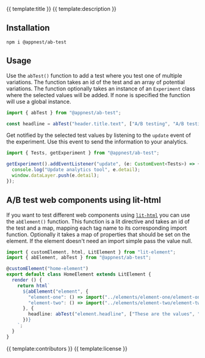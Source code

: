 {{ template:title }}
{{ template:description }}

## Installation

```node
npm i @appnest/ab-test
```

## Usage

Use the `abTest()` function to add a test where you test one of multiple variations. The function takes an id of the test and an array of potential variations. The function optionally takes an instance of an `Experiment` class where the selected values will be added. If none is specified the function will use a global instance.

```typescript
import { abTest } from "@appnest/ab-test";

const headline = abTest("header.title.text", ["A/B testing", "A/B testing made simple", "Everyone should A/B test"]);
```

Get notified by the selected test values by listening to the `update` event of the experiment. Use this event to send the information to your analytics.

```typescript
import { Tests, getExperiment } from "@appnest/ab-test";

getExperiment().addEventListener("update", (e: CustomEvent<Tests>) => {
  console.log("Update analytics tool", e.detail);
  window.dataLayer.push(e.detail);
});
```

## A/B test web components using lit-html

If you want to test different web components using [`lit-html`](https://github.com/Polymer/lit-html) you can use the `abElement()` function. This function is a lit directive and takes an id of the test and a map, mapping each tag name to its corresponding import function. Optionally it takes a map of properties that should be set on the element. If the element doesn't need an import simple pass the value null.

```typescript
import { customElement, html, LitElement } from "lit-element";
import { abElement, abTest } from "@appnest/ab-test";

@customElement("home-element")
export default class HomeElement extends LitElement {
  render () {
    return html`
      ${abElement("element", {
        "element-one": () => import("../elements/element-one/element-one"),
        "element-two": () => import("../elements/element-two/element-two")
      }, {
        headline: abTest("element.headline", ["These are the values", "Check out the values below"])
      })}
    `;
  }
}
```

{{ template:contributors }}
{{ template:license }}
